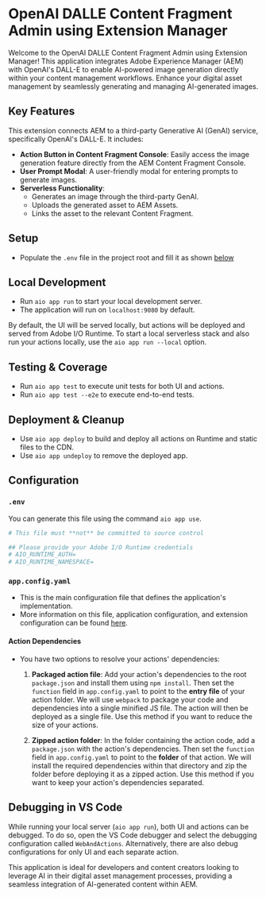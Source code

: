 # OpenAI DALLE Content Fragment Admin using Extension Manager

Welcome to the OpenAI DALLE Content Fragment Admin using Extension Manager! This application integrates Adobe Experience Manager (AEM) with OpenAI's DALL-E to enable AI-powered image generation directly within your content management workflows. Enhance your digital asset management by seamlessly generating and managing AI-generated images.

## Key Features

This extension connects AEM to a third-party Generative AI (GenAI) service, specifically OpenAI's DALL-E. It includes:

- **Action Button in Content Fragment Console**: Easily access the image generation feature directly from the AEM Content Fragment Console.
- **User Prompt Modal**: A user-friendly modal for entering prompts to generate images.
- **Serverless Functionality**:
  - Generates an image through the third-party GenAI.
  - Uploads the generated asset to AEM Assets.
  - Links the asset to the relevant Content Fragment.

## Setup

- Populate the `.env` file in the project root and fill it as shown [below](#env)

## Local Development

- Run `aio app run` to start your local development server.
- The application will run on `localhost:9080` by default.

By default, the UI will be served locally, but actions will be deployed and served from Adobe I/O Runtime. To start a local serverless stack and also run your actions locally, use the `aio app run --local` option.

## Testing & Coverage

- Run `aio app test` to execute unit tests for both UI and actions.
- Run `aio app test --e2e` to execute end-to-end tests.

## Deployment & Cleanup

- Use `aio app deploy` to build and deploy all actions on Runtime and static files to the CDN.
- Use `aio app undeploy` to remove the deployed app.

## Configuration

### `.env`

You can generate this file using the command `aio app use`. 

```bash
# This file must **not** be committed to source control

## Please provide your Adobe I/O Runtime credentials
# AIO_RUNTIME_AUTH=
# AIO_RUNTIME_NAMESPACE=
````

### `app.config.yaml`

- This is the main configuration file that defines the application's implementation. 
- More information on this file, application configuration, and extension configuration can be found [here](https://developer.adobe.com/app-builder/docs/guides/appbuilder-configuration/#appconfigyaml).

#### Action Dependencies

- You have two options to resolve your actions' dependencies:

  1. **Packaged action file**: Add your action's dependencies to the root `package.json` and install them using `npm install`. Then set the `function` field in `app.config.yaml` to point to the **entry file** of your action folder. We will use `webpack` to package your code and dependencies into a single minified JS file. The action will then be deployed as a single file. Use this method if you want to reduce the size of your actions.

  2. **Zipped action folder**: In the folder containing the action code, add a `package.json` with the action's dependencies. Then set the `function` field in `app.config.yaml` to point to the **folder** of that action. We will install the required dependencies within that directory and zip the folder before deploying it as a zipped action. Use this method if you want to keep your action's dependencies separated.

## Debugging in VS Code

While running your local server (`aio app run`), both UI and actions can be debugged. To do so, open the VS Code debugger and select the debugging configuration called `WebAndActions`. Alternatively, there are also debug configurations for only UI and each separate action.

This application is ideal for developers and content creators looking to leverage AI in their digital asset management processes, providing a seamless integration of AI-generated content within AEM.
